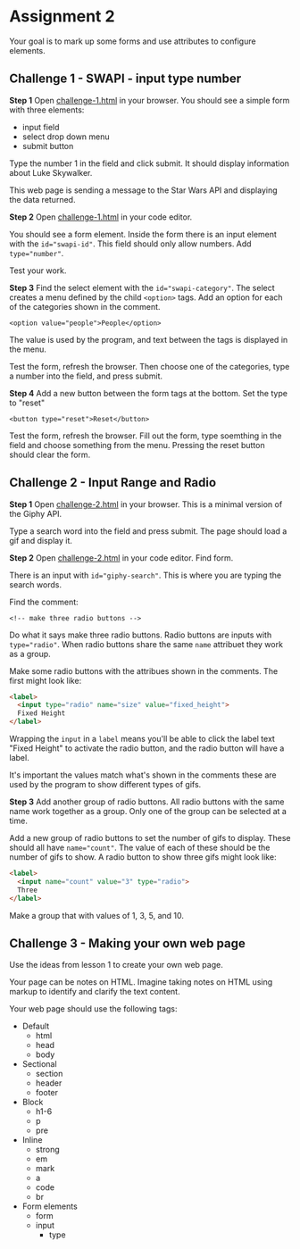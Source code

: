 # Assignment 2

Your goal is to mark up some forms and use attributes to configure elements.  

## Challenge 1 - SWAPI - input type number

**Step 1** Open [challenge-1.html](challenge-1.html) in your browser. You should see a simple form with three elements: 

- input field
- select drop down menu
- submit button

Type the number 1 in the field and click submit. It should display information about Luke Skywalker. 

This web page is sending a message to the Star Wars API and displaying the data returned. 

**Step 2** Open [challenge-1.html](challenge-1.html) in your code editor. 

You should see a form element. Inside the form there is an input element with the `id="swapi-id"`. This field should only allow numbers. Add `type="number"`. 

Test your work. 

**Step 3** Find the select element with the `id="swapi-category"`. The select creates a menu defined by the child `<option>` tags. Add an option for each of the categories shown in the comment. 

`<option value="people">People</option>`

The value is used by the program, and text between the tags is displayed in the menu. 

Test the form, refresh the browser. Then choose one of the categories, type a number into the field, and press submit. 

**Step 4** Add a new button between the form tags at the bottom. Set the type to "reset"

`<button type="reset">Reset</button>`

Test the form, refresh the browser. Fill out the form, type soemthing in the field and choose something from the menu. Pressing the reset button should clear the form. 

## Challenge 2 - Input Range and Radio

**Step 1** Open [challenge-2.html](challenge-2.html) in your browser. This is a minimal version of the Giphy API. 

Type a search word into the field and press submit. The page should load a gif and display it. 

**Step 2** Open [challenge-2.html](challenge-2.html) in your code editor. Find form. 

There is an input with `id="giphy-search"`. This is where you are typing the search words. 

Find the comment:

`<!-- make three radio buttons -->`

Do what it says make three radio buttons. Radio buttons are inputs with `type="radio"`. When radio buttons share the same `name` attribuet they work as a group. 

Make some radio buttons with the attribues shown in the comments. The first might look like:  

```html
<label>
  <input type="radio" name="size" value="fixed_height">
  Fixed Height
</label>
```
Wrapping the `input` in a `label` means you'll be able to click the label text "Fixed Height" to activate the radio button, and the radio button will have a label. 

It's important the values match what's shown in the comments these are used by the program to show different types of gifs. 

**Step 3** Add another group of radio buttons. All radio buttons with the same name work together as a group. Only one of the group can be selected at a time. 

Add a new group of radio buttons to set the number of gifs to display. These should all have `name="count"`. The value of each of these should be the number of gifs to show. A radio button to show three gifs might look like: 

```html
<label>
  <input name="count" value="3" type="radio">
  Three
</label>
```

Make a group that with values of 1, 3, 5, and 10. 

## Challenge 3 - Making your own web page 

Use the ideas from lesson 1 to create your own web page. 

Your page can be notes on HTML. Imagine taking notes on HTML using markup to identify and clarify the text content. 

Your web page should use the following tags: 

- Default 
  - html
  - head
  - body
- Sectional
  - section
  - header
  - footer
- Block
  - h1-6
  - p 
  - pre
- Inline 
  - strong
  - em
  - mark
  - a
  - code
  - br 
- Form elements 
  - form
  - input
    - type 








